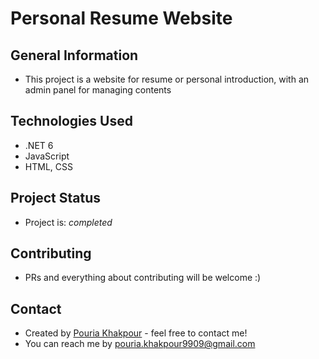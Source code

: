 # Personal Resume Website

## General Information
- This project is a website for resume or personal introduction, with an admin panel for managing contents

## Technologies Used
- .NET 6
- JavaScript
- HTML, CSS

## Project Status
- Project is: _completed_

## Contributing
- PRs and everything about contributing will be welcome :)

## Contact
- Created by [Pouria Khakpour](https://github.com/0ne-zero) - feel free to contact me!
- You can reach me by pouria.khakpour9909@gmail.com
